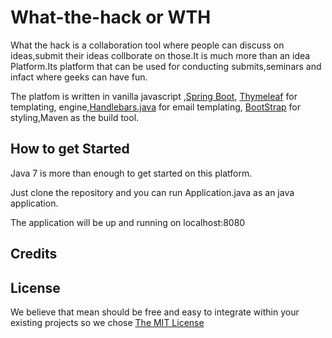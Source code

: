 # What-the-hack or WTH


What the hack is a collaboration tool where people can discuss on ideas,submit their ideas collborate on those.It is much more than an idea Platform.Its platform that can be used for conducting submits,seminars and infact where geeks can have fun.

The platfom is written in vanilla javascript ,[Spring Boot](http://projects.spring.io/spring-boot/),
[Thymeleaf](http://www.thymeleaf.org/) for templating, engine,[Handlebars.java](https://github.com/jknack/handlebars.java) for email templating,
[BootStrap](http://getbootstrap.com/css/) for styling,Maven as the build tool.

## How to get Started 
Java 7 is more than enough to get started on this platform.

Just clone the repository and you can run Application.java as an java application.

The application will be up and running on localhost:8080



## Credits

## License
We believe that mean should be free and easy to integrate within your existing projects so we chose [The MIT License](http://opensource.org/licenses/MIT)


